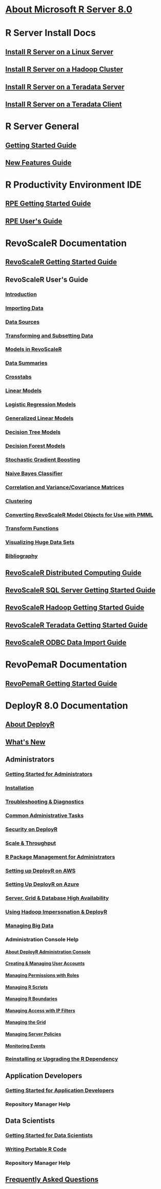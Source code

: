 # [About Microsoft R Server 8.0](index.md)
# R Server Install Docs
## [Install R Server on a Linux Server](rserver/8.0/rserver-install-linux-server.md)
## [Install R Server on a Hadoop Cluster](rserver/8.0/rserver-install-hadoop.md)
## [Install R Server on a Teradata Server](rserver/8.0/rserver-install-teradata-server.md)
## [Install R Server on a Teradata Client](rserver/8.0/rserver-install-teradata-client.md)
# R Server General
## [Getting Started Guide](rserver/8.0/rserver-getting-started.md)
## [New Features Guide](rserver/8.0/rserver-new-features.md)
# R Productivity Environment IDE
## [RPE Getting Started Guide](rserver/8.0/RevoRPE_Getting_Started.md)
## [RPE User's Guide](rserver/8.0/RevoRPE_Users_Guide.md)
# RevoScaleR Documentation
## [RevoScaleR Getting Started Guide](rserver/8.0/rserver-scaler-getting-started.md)
## RevoScaleR User's Guide
### [Introduction](rserver/8.0/rserver-scaler-user-guide-1-introduction.md)
### [Importing Data](rserver/8.0/rserver-scaler-user-guide-2-data-import.md)
### [Data Sources](rserver/8.0/rserver-scaler-user-guide-3-data-source.md)
### [Transforming and Subsetting Data](rserver/8.0/rserver-scaler-user-guide-4-data-transform.md)
### [Models in RevoScaleR](rserver/8.0/rserver-scaler-user-guide-5-models.md)
### [Data Summaries](rserver/8.0/rserver-scaler-user-guide-6-data-summaries.md)
### [Crosstabs](rserver/8.0/rserver-scaler-user-guide-7-crosstabs.md)
### [Linear Models](rserver/8.0/rserver-scaler-user-guide-8-linear-model.md)
### [Logistic Regression Models](rserver/8.0/rserver-scaler-user-guide-9-logistic-regression.md)
### [Generalized Linear Models](rserver/8.0/rserver-scaler-user-guide-10-generalized-linear-model.md)
### [Decision Tree Models](rserver/8.0/rserver-scaler-user-guide-11-decision-tree.md)
### [Decision Forest Models](rserver/8.0/rserver-scaler-user-guide-12-decision-forest.md)
### [Stochastic Gradient Boosting](rserver/8.0/rserver-scaler-user-guide-13-boosting.md)
### [Naive Bayes Classifier](rserver/8.0/rserver-scaler-user-guide-14-naive-bayes.md)
### [Correlation and Variance/Covariance Matrices](rserver/8.0/rserver-scaler-user-guide-15-covcor.md)
### [Clustering](rserver/8.0/rserver-scaler-user-guide-16-cluster.md)
### [Converting RevoScaleR Model Objects for Use with PMML](rserver/8.0/rserver-scaler-user-guide-17-pmml.md)
### [Transform Functions](rserver/8.0/rserver-scaler-user-guide-18-transform-functions.md)
### [Visualizing Huge Data Sets](rserver/8.0/rserver-scaler-user-guide-19-visualize-huge-data-sets.md)
### [Bibliography](rserver/8.0/rserver-scaler-user-guide-20-bibliography.md)
## [RevoScaleR Distributed Computing Guide](rserver/8.0/rserver-scaler-distributed-computing.md)
## [RevoScaleR SQL Server Getting Started Guide](rserver/8.0/rserver-scaler-sql-server-getting-started.md)
## [RevoScaleR Hadoop Getting Started Guide](rserver/8.0/rserver-scaler-hadoop-getting-started.md)
## [RevoScaleR Teradata Getting Started Guide](rserver/8.0/rserver-scaler-teradata-getting-started.md)
## [RevoScaleR ODBC Data Import Guide](rserver/8.0/rserver-scaler-odbc.md)
# RevoPemaR Documentation
## [RevoPemaR Getting Started Guide](rserver/8.0/rserver-pemar-getting-started.md)
# DeployR 8.0 Documentation
## [About DeployR](deployr/8.0/deployr-about.md)
## [What's New](deployr/8.0/deployr-whats-new.md)
## Administrators
### [Getting Started for Administrators](deployr/8.0/deployr-administrator-getting-started.md)
### [Installation](deployr/8.0/deployr-installing-configuring.md)
### [Troubleshooting & Diagnostics](deployr/8.0/deployr-admin-diagnostics-troubleshooting.md)
### [Common Administrative Tasks](deployr/8.0/deployr-common-administration-tasks.md)
### [Security on DeployR](deployr/8.0/deployr-admin-security.md)
### [Scale & Throughput](deployr/8.0/deployr-admin-scale-and-throughput.md)
### [R Package Management for Administrators](deployr/8.0/deployr-admin-r-package-management.md)
### [Setting up DeployR on AWS](deployr/8.0/deployr-admin-configure-for-aws.md)
### [Setting Up DeployR on Azure](deployr/8.0/deployr-admin-configure-for-azure.md)
### [Server, Grid & Database High Availability](deployr/8.0/deployr-admin-configure-high-availability.md)
### [Using Hadoop Impersonation & DeployR](deployr/8.0/deployr-admin-hadoop-impersonation.md)
### [Managing Big Data](deployr/8.0/deployr-admin-manage-big-data.md)
### Administration Console Help
#### [About DeployR Administration Console](deployr/8.0/deployr-admin-console/deployr-admin-console-about.md)
#### [Creating & Managing User Accounts](deployr/8.0/deployr-admin-console/deployr-admin-console-user-accounts.md)
#### [Managing Permissions with Roles](deployr/8.0/deployr-admin-console/deployr-admin-console-permisssions-with-roles.md)
#### [Managing R Scripts](deployr/8.0/deployr-admin-console/deployr-admin-console-managing-r-scripts.md)
#### [Managing R Boundaries](deployr/8.0/deployr-admin-console/deployr-admin-managing-r-boundaries.md)
#### [Managing Access with IP Filters](deployr/8.0/deployr-admin-console/deployr-admin-managing-access-with-ip-filters.md)
#### [Managing the Grid](deployr/8.0/deployr-admin-console/deployr-admin-managing-the-grid.md)
#### [Managing Server Policies](deployr/8.0/deployr-admin-console/deployr-admin-managing-server-policies.md)
#### [Monitoring Events](deployr/8.0/deployr-admin-console/deployr-admin-monitoring-events.md)
### [Reinstalling or Upgrading the R Dependency ](deployr/8.0/deployr-admin-configure-reinstall-r.md)
## Application Developers
### [Getting Started for Application Developers](deployr/8.0/deployr-application-developer-getting-started.md)
### Repository Manager Help
## Data Scientists
### [Getting Started for Data Scientists](deployr/8.0/deployr-data-scientist-getting-started.md)
### [Writing Portable R Code](deployr/8.0/deployr-data-scientist-write-portable-r-code.md)
### Repository Manager Help
## [Frequently Asked Questions](deployr/8.0/deployr-faq.md)
